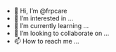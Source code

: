 - 👋 Hi, I’m @frpcare
- 👀 I’m interested in ...
- 🌱 I’m currently learning ...
- 💞️ I’m looking to collaborate on ...
- 📫 How to reach me ...

<!---
frpcare/frpcare is a ✨ special ✨ repository because its `README.md` (this file) appears on your GitHub profile.
You can click the Preview link to take a look at your changes.
--->
